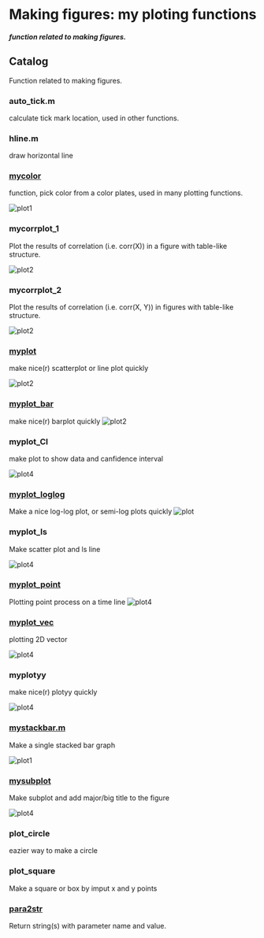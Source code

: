 # Making figures: my ploting functions

##### function related to making figures.

## Catalog


Function related to making figures.

### **auto_tick.m**  
calculate tick mark location, used in other functions. 
### **hline.m** 
draw horizontal line

### [mycolor](https://github.com/weitingwlin/matlabutility/blob/master/documents/mycolor.md) 
function, pick color from a color plates, used in many plotting functions.
>
 ![plot1](images/mycolor_2.png) 

### **mycorrplot_1**  
Plot the results of correlation (i.e. corr(X)) in a figure with table-like structure.
>
![plot2](images/mycorrplot_1_2.png)

### **mycorrplot_2**  
Plot the results of correlation (i.e. corr(X, Y)) in figures with table-like structure.
>
![plot2](images/mycorrplot_2_1.png)


### [myplot](https://github.com/weitingwlin/matlabutility/blob/master/documents/myplot.md)  
make nice(r) scatterplot or line plot quickly

![plot2](images/myplot_1.png)

### [myplot_bar](https://github.com/weitingwlin/matlabutility/blob/master/documents/myplot_bar.md)
make nice(r) barplot quickly
![plot2](images/myplot_bar3.png)

### **myplot_CI**  
make plot to show data and canfidence interval 
>
![plot4](images/myplot_CI.png)

### [myplot_loglog](https://github.com/weitingwlin/matlabutility/blob/master/documents/myplot_loglog.md)
Make a nice log-log plot, or semi-log plots quickly
![plot](images/myplot_loglog4.png)

### **myplot_ls**  
Make scatter plot and ls line
>
 ![plot4](images/myplot_ls.png)

### [myplot_point](https://github.com/weitingwlin/matlabutility/blob/master/documents/myplot_point.md)
Plotting point process on a time line
 ![plot4](images/myplot_point3.png)

### [myplot_vec](https://github.com/weitingwlin/matlabutility/blob/master/documents/myplot_vec.md) 
plotting 2D vector
>
 ![plot4](images/myplot_vec_3.png)

### **myplotyy**  
make nice(r) plotyy quickly
>
 ![plot4](images/myplotyy.png)

### [**mystackbar.m**](https://github.com/weitingwlin/matlabutility/blob/master/documents/mystackbar.md)
Make a single stacked bar graph
>
 ![plot1](images/mystackbar_4.png) 

### [**mysubplot**](https://github.com/weitingwlin/matlabutility/blob/master/documents/mysubplot.md)  
Make subplot and add major/big title to the figure
>
![plot4](images/mysubplot.png)

### **plot_circle**  
eazier way to make a circle

### **plot_square**  
Make a square or box by imput x and y points

### [para2str](para2str.md)
Return string(s) with parameter name and value. 
